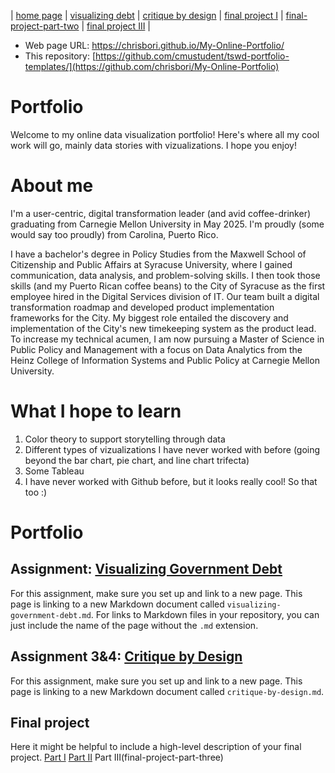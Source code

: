 | [home page](https://chrisbori.github.io/My-Online-Portfolio/) | [visualizing debt](https://chrisbori.github.io/My-Online-Portfolio/visualizing-government-debt) | [critique by design](https://chrisbori.github.io/My-Online-Portfolio/critique-by-design) | [final project I](https://chrisbori.github.io/My-Online-Portfolio/final-project-part-one) | [final-project-part-two](https://chrisbori.github.io/My-Online-Portfolio/final-project-part-two) | [final project III](final-project-part-three) |

- Web page URL: https://chrisbori.github.io/My-Online-Portfolio/
- This repository: [https://github.com/cmustudent/tswd-portfolio-templates/](https://github.com/chrisbori/My-Online-Portfolio)

# Portfolio
Welcome to my online data visualization portfolio! Here's where all my cool work will go, mainly data stories with vizualizations. I hope you enjoy!

# About me
I'm a user-centric, digital transformation leader (and avid coffee-drinker) graduating from Carnegie Mellon University in May 2025. I'm proudly (some would say too proudly) from Carolina, Puerto Rico. 

I have a bachelor's degree in Policy Studies from the Maxwell School of Citizenship and Public Affairs at Syracuse University, where I gained communication, data analysis, and problem-solving skills. I then took those skills (and my Puerto Rican coffee beans) to the City of Syracuse as the first employee hired in the Digital Services division of IT. Our team built a digital transformation roadmap and developed product implementation frameworks for the City. My biggest role entailed the discovery and implementation of the City's new timekeeping system as the product lead. To increase my technical acumen, I am now pursuing a Master of Science in Public Policy and Management with a focus on Data Analytics from the Heinz College of Information Systems and Public Policy at Carnegie Mellon University. 

# What I hope to learn

1. Color theory to support storytelling through data
2. Different types of vizualizations I have never worked with before (going beyond the bar chart, pie chart, and line chart trifecta)
3. Some Tableau
4. I have never worked with Github before, but it looks really cool! So that too :)

# Portfolio

## Assignment: [Visualizing Government Debt](visualizing-government-debt)
For this assignment, make sure you set up and link to a new page.  This page is linking to a new Markdown document called `visualizing-government-debt.md`.  For links to Markdown files in your repository, you can just include the name of the page without the `.md` extension. 

## Assignment 3&4: [Critique by Design](critique-by-design)
For this assignment, make sure you set up and link to a new page.  This page is linking to a new Markdown document called `critique-by-design.md`.  

## Final project
Here it might be helpful to include a high-level description of your final project. 
[Part I](final-project-part-one)
[Part II](final-project-part-two)
Part III(final-project-part-three)

